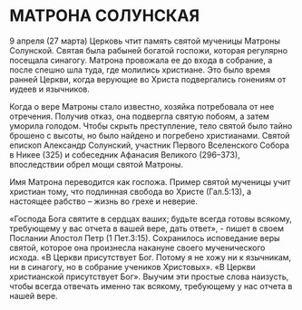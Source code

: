 # МАТРОНА СОЛУНСКАЯ

9 апреля (27 марта) Церковь чтит память святой мученицы Матроны Солунской. Святая была рабыней богатой госпожи, которая регулярно посещала синагогу. Матрона провожала ее до входа в собрание, а после спешно шла туда, где молились христиане. Это было время ранней Церкви, когда верующие во Христа подвергались гонениям от иудеев и язычников.

Когда о вере Матроны стало известно, хозяйка потребовала от нее отречения. Получив отказ, она подвергла святую побоям, а затем уморила голодом. Чтобы скрыть преступление, тело святой было тайно брошено с высоты, но было найдено и погребено христианами. Святой епископ Александр Солунский, участник Первого Вселенского Собора в Никее (325) и собеседник Афанасия Великого (296–373), впоследствии обрел мощи святой Матроны.

Имя Матрона переводится как госпожа. Пример святой мученицы учит христиан тому, что подлинная свобода во Христе (Гал.5:13), а настоящее рабство – жизнь во грехе и неверие.

«Господа Бога святите в сердцах ваших; будьте всегда готовы всякому, требующему у вас отчета в вашей вере, дать ответ», - пишет в своем Послании Апостол Петр (1 Пет.3:15). Сохранилось исповедание веры святой, которое она произнесла накануне своего мученического исхода. «В Церкви присутствует Бог. Потому я не хожу ни к язычникам, ни в синагогу, но в собрание учеников Христовых». «В Церкви христианской присутствует Бог». Выучим эти простые слова наизусть, чтобы всегда отвечать именно так всякому, требующему у нас отчета в нашей вере.

